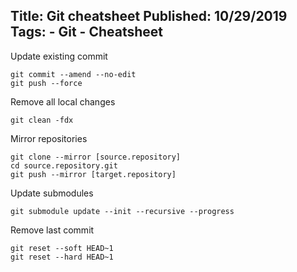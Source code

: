 Title: Git cheatsheet
Published: 10/29/2019
Tags:
    - Git
    - Cheatsheet
---
Update existing commit

    git commit --amend --no-edit
    git push --force 

Remove all local changes

    git clean -fdx

Mirror repositories

    git clone --mirror [source.repository]
    cd source.repository.git
    git push --mirror [target.repository]
	
Update submodules

    git submodule update --init --recursive --progress
	
Remove last commit

    git reset --soft HEAD~1
	git reset --hard HEAD~1
